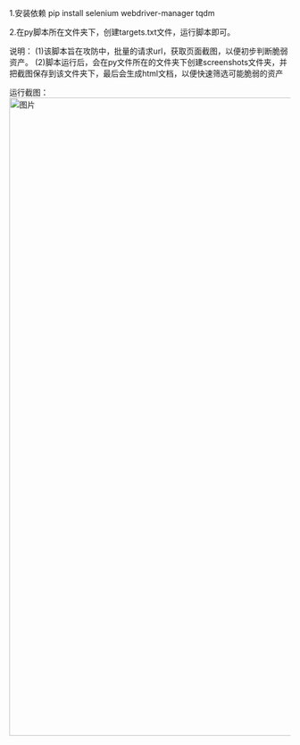 1.安装依赖  pip install selenium webdriver-manager tqdm

2.在py脚本所在文件夹下，创建targets.txt文件，运行脚本即可。

说明：
(1)该脚本旨在攻防中，批量的请求url，获取页面截图，以便初步判断脆弱资产。
(2)脚本运行后，会在py文件所在的文件夹下创建screenshots文件夹，并把截图保存到该文件夹下，最后会生成html文档，以便快速筛选可能脆弱的资产

运行截图：
<img width="1143" alt="图片" src="https://github.com/user-attachments/assets/f5886525-f34d-41b4-8e33-71e0db653d30">
